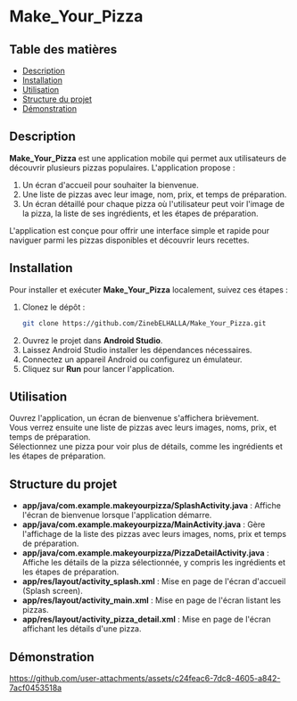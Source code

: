 
# Make_Your_Pizza

## Table des matières

- [Description](#description)
- [Installation](#installation)
- [Utilisation](#utilisation)
- [Structure du projet](#structure-du-projet)
- [Démonstration](#démonstration)

## Description

**Make_Your_Pizza** est une application mobile qui permet aux utilisateurs de découvrir plusieurs pizzas populaires. L'application propose :

1. Un écran d'accueil  pour souhaiter la bienvenue.
2. Une liste de pizzas avec leur image, nom, prix, et temps de préparation.
3. Un écran détaillé pour chaque pizza où l'utilisateur peut voir l'image de la pizza, la liste de ses ingrédients, et les étapes de préparation.

L'application est conçue pour offrir une interface simple et rapide pour naviguer parmi les pizzas disponibles et découvrir leurs recettes.

## Installation

Pour installer et exécuter **Make_Your_Pizza** localement, suivez ces étapes :

1. Clonez le dépôt :
   ```bash
   git clone https://github.com/ZinebELHALLA/Make_Your_Pizza.git
   ```
2. Ouvrez le projet dans **Android Studio**.
3. Laissez Android Studio installer les dépendances nécessaires.
4. Connectez un appareil Android ou configurez un émulateur.
5. Cliquez sur **Run** pour lancer l'application.

## Utilisation

Ouvrez l'application, un écran de bienvenue s'affichera brièvement.  
Vous verrez ensuite une liste de pizzas avec leurs images, noms, prix, et temps de préparation.  
Sélectionnez une pizza pour voir plus de détails, comme les ingrédients et les étapes de préparation.

## Structure du projet

- **app/java/com.example.makeyourpizza/SplashActivity.java** : Affiche l'écran de bienvenue lorsque l'application démarre.
- **app/java/com.example.makeyourpizza/MainActivity.java** : Gère l'affichage de la liste des pizzas avec leurs images, noms, prix et temps de préparation.
- **app/java/com.example.makeyourpizza/PizzaDetailActivity.java** : Affiche les détails de la pizza sélectionnée, y compris les ingrédients et les étapes de préparation.
- **app/res/layout/activity_splash.xml** : Mise en page de l'écran d'accueil (Splash screen).
- **app/res/layout/activity_main.xml** : Mise en page de l'écran listant les pizzas.
- **app/res/layout/activity_pizza_detail.xml** : Mise en page de l'écran affichant les détails d'une pizza.

## Démonstration

https://github.com/user-attachments/assets/c24feac6-7dc8-4605-a842-7acf0453518a

